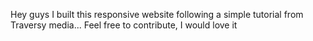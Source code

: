 Hey guys I built this responsive website following a simple tutorial from Traversy media...
Feel free to contribute, I would love it